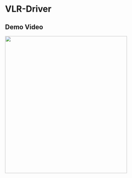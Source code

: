 # VLR-Driver

## Demo Video
<div style="display: block; margin: auto;">
  <img src="demo.gif" width="400" height="450" >
</div>
